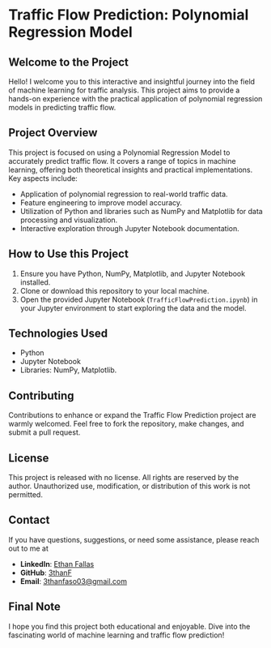 # Traffic Flow Prediction: Polynomial Regression Model

## Welcome to the Project
Hello! I welcome you to this interactive and insightful journey into the field of machine learning for traffic analysis. This project aims to provide a hands-on experience with the practical application of polynomial regression models in predicting traffic flow.

## Project Overview
This project is focused on using a Polynomial Regression Model to accurately predict traffic flow. It covers a range of topics in machine learning, offering both theoretical insights and practical implementations. Key aspects include:

- Application of polynomial regression to real-world traffic data.
- Feature engineering to improve model accuracy.
- Utilization of Python and libraries such as NumPy and Matplotlib for data processing and visualization.
- Interactive exploration through Jupyter Notebook documentation.

## How to Use this Project
1. Ensure you have Python, NumPy, Matplotlib, and Jupyter Notebook installed.
2. Clone or download this repository to your local machine.
3. Open the provided Jupyter Notebook (`TrafficFlowPrediction.ipynb`) in your Jupyter environment to start exploring the data and the model.

## Technologies Used
- Python
- Jupyter Notebook
- Libraries: NumPy, Matplotlib.

## Contributing
Contributions to enhance or expand the Traffic Flow Prediction project are warmly welcomed. Feel free to fork the repository, make changes, and submit a pull request.

## License
This project is released with no license. All rights are reserved by the author. Unauthorized use, modification, or distribution of this work is not permitted.

## Contact
If you have questions, suggestions, or need some assistance, please reach out to me at 
- **LinkedIn**: [Ethan Fallas](https://www.linkedin.com/in/ethan-fallas?lipi=urn%3Ali%3Apage%3Ad_flagship3_profile_view_base_contact_details%3Bb%2Bt9UfZAQgatfJfXUUDIyA%3D%3D)
- **GitHub**: [3thanF](https://github.com/3thanF)
- **Email**: [3thanfaso03@gmail.com](mailto:3thanfaso03@gmail.com)

## Final Note
I hope you find this project both educational and enjoyable. Dive into the fascinating world of machine learning and traffic flow prediction!
